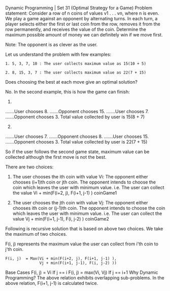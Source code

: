 Dynamic Programming | Set 31 (Optimal Strategy for a Game)
Problem statement: Consider a row of n coins of values v1 . . . vn, where n is even. We play a game
against an opponent by alternating turns. In each turn, a player selects either the first or last
coin from the row, removes it from the row permanently, and receives the value of the coin.
Determine the maximum possible amount of money we can definitely win if we move first.

Note: The opponent is as clever as the user.

Let us understand the problem with few examples:

    1. 5, 3, 7, 10 : The user collects maximum value as 15(10 + 5)

    2. 8, 15, 3, 7 : The user collects maximum value as 22(7 + 15)

Does choosing the best at each move give an optimal solution?

No. In the second example, this is how the game can finish:

1.

…….User chooses 8. …….Opponent chooses 15. …….User chooses 7. …….Opponent chooses 3. Total value
collected by user is 15(8 + 7)

2.

…….User chooses 7. …….Opponent chooses 8. …….User chooses 15. …….Opponent chooses 3. Total value
collected by user is 22(7 + 15)

So if the user follows the second game state, maximum value can be collected although the first move
is not the best.

There are two choices:

1. The user chooses the ith coin with value Vi: The opponent either chooses (i+1)th coin or jth
   coin. The opponent intends to choose the coin which leaves the user with minimum value. i.e. The
   user can collect the value Vi + min(F(i+2, j), F(i+1, j-1) )
   coinGame1

2. The user chooses the jth coin with value Vj: The opponent either chooses ith coin or (j-1)th
   coin. The opponent intends to choose the coin which leaves the user with minimum value. i.e. The
   user can collect the value Vj + min(F(i+1, j-1), F(i, j-2) )
   coinGame2

Following is recursive solution that is based on above two choices. We take the maximum of two
choices.

F(i, j)  represents the maximum value the user can collect from i'th coin to j'th coin.

    F(i, j)  = Max(Vi + min(F(i+2, j), F(i+1, j-1) ), 
                   Vj + min(F(i+1, j-1), F(i, j-2) )) 

Base Cases F(i, j)  = Vi If j == i F(i, j)  = max(Vi, Vj)  If j == i+1 Why Dynamic Programming? The
above relation exhibits overlapping sub-problems. In the above relation, F(i+1, j-1) is calculated
twice.
